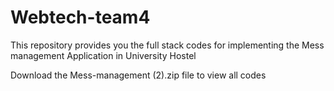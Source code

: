 # Webtech-team4
This repository provides you the full stack codes for implementing the Mess management Application in University Hostel


Download the Mess-management (2).zip file to view all codes

